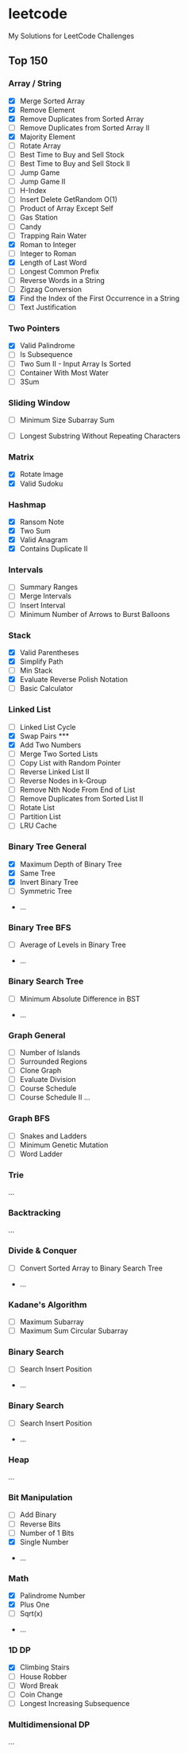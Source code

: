 # leetcode
My Solutions for LeetCode Challenges

## Top 150

### Array / String
- [x] Merge Sorted Array
- [x] Remove Element
- [x] Remove Duplicates from Sorted Array
- [ ] Remove Duplicates from Sorted Array II
- [x] Majority Element
- [ ] Rotate Array
- [ ] Best Time to Buy and Sell Stock
- [ ] Best Time to Buy and Sell Stock II
- [ ] Jump Game
- [ ] Jump Game II
- [ ] H-Index
- [ ] Insert Delete GetRandom O(1)
- [ ] Product of Array Except Self
- [ ] Gas Station
- [ ] Candy
- [ ] Trapping Rain Water
- [x] Roman to Integer
- [ ] Integer to Roman
- [x] Length of Last Word
- [ ] Longest Common Prefix
- [ ] Reverse Words in a String
- [ ] Zigzag Conversion
- [x] Find the Index of the First Occurrence in a String
- [ ] Text Justification

### Two Pointers
- [x] Valid Palindrome
- [ ] Is Subsequence
- [ ] Two Sum II - Input Array Is Sorted
- [ ] Container With Most Water
- [ ] 3Sum

### Sliding Window
- [ ] Minimum Size Subarray Sum
- [ ] Longest Substring Without Repeating Characters


### Matrix
- [x] Rotate Image
- [x] Valid Sudoku

### Hashmap
- [x] Ransom Note
- [x] Two Sum
- [x] Valid Anagram
- [x] Contains Duplicate II

### Intervals
- [ ] Summary Ranges
- [ ] Merge Intervals
- [ ] Insert Interval
- [ ] Minimum Number of Arrows to Burst Balloons

### Stack
- [x] Valid Parentheses
- [x] Simplify Path
- [ ] Min Stack
- [x] Evaluate Reverse Polish Notation
- [ ] Basic Calculator

### Linked List
- [ ] Linked List Cycle
- [x] Swap Pairs ***
- [x] Add Two Numbers
- [ ] Merge Two Sorted Lists
- [ ] Copy List with Random Pointer
- [ ] Reverse Linked List II
- [ ] Reverse Nodes in k-Group
- [ ] Remove Nth Node From End of List
- [ ] Remove Duplicates from Sorted List II
- [ ] Rotate List
- [ ] Partition List
- [ ] LRU Cache

### Binary Tree General
- [x] Maximum Depth of Binary Tree
- [x] Same Tree
- [x] Invert Binary Tree
- [ ] Symmetric Tree
- ...

### Binary Tree BFS
- [ ] Average of Levels in Binary Tree
- ...

### Binary Search Tree
- [ ] Minimum Absolute Difference in BST
- ...

### Graph General
- [ ] Number of Islands
- [ ] Surrounded Regions
- [ ] Clone Graph
- [ ] Evaluate Division
- [ ] Course Schedule
- [ ] Course Schedule II
...

### Graph BFS
- [ ] Snakes and Ladders
- [ ] Minimum Genetic Mutation
- [ ] Word Ladder

### Trie
...

### Backtracking
...

### Divide & Conquer
- [ ] Convert Sorted Array to Binary Search Tree
- ...

### Kadane's Algorithm
- [ ] Maximum Subarray
- [ ] Maximum Sum Circular Subarray

### Binary Search
- [ ] Search Insert Position
- ...

### Binary Search
- [ ] Search Insert Position
- ...

### Heap
...

### Bit Manipulation
- [ ] Add Binary
- [ ] Reverse Bits
- [ ] Number of 1 Bits
- [x] Single Number
- ...

### Math
- [x] Palindrome Number
- [x] Plus One
- [ ] Sqrt(x)
- ...

### 1D DP
- [x] Climbing Stairs
- [ ] House Robber
- [ ] Word Break
- [ ] Coin Change
- [ ] Longest Increasing Subsequence

### Multidimensional DP
... 